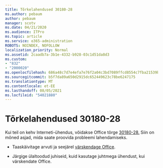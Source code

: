 ```yaml
---
title: Tõrkelahendused 30180-28
ms.author: pebaum
author: pebaum
manager: scotv
ms.date: 04/21/2020
ms.audience: ITPro
ms.topic: article
ms.service: o365-administration
ROBOTS: NOINDEX, NOFOLLOW
localization_priority: Normal
ms.assetid: 2caadb7a-3b1e-4332-b928-03c1d51da8d3
ms.custom:
- "832"
- "2000020"
ms.openlocfilehash: 686a48c7d7e4efa7e76f2a04c3bd7089ffcd8554c7fba21539beaa376cb808ea
ms.sourcegitcommit: b5f7da89a650d2915dc652449623c78be6247175
ms.translationtype: MT
ms.contentlocale: et-EE
ms.lasthandoff: 08/05/2021
ms.locfileid: "54021880"
---
```

# <a name="solutions-for-error-30180-28"></a>Tõrkelahendused 30180-28

Kui teil on kehv Interneti-ühendus, võidakse Office tõrge [30180-28.](https://support.office.com/article/47ae453b-677c-412f-9a21-6766555ff4de?wt.mc_id=Alchemy_ClientDIA) Siin on mõned asjad, mida saate proovida probleemi lahendamiseks.
  
- Taaskäivitage arvuti ja seejärel [värskendage Office](https://support.office.com/article/2ab296f3-7f03-43a2-8e50-46de917611c5?wt.mc_id=Alchemy_ClientDIA).

- Järgige ülaltoodud juhiseid, kuid kasutage juhtmega ühendust, kui värskendate Office.
